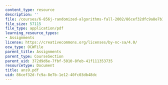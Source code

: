 ```yaml
---
content_type: resource
description: ''
file: /courses/6-856j-randomized-algorithms-fall-2002/86cef32dfc9a8e7b1e1240fc03db48dc_ans9.pdf
file_size: 57115
file_type: application/pdf
learning_resource_types:
- Assignments
license: https://creativecommons.org/licenses/by-nc-sa/4.0/
ocw_type: OCWFile
parent_title: Assignments
parent_type: CourseSection
parent_uid: 372d9d6e-7fbf-5010-8feb-41f111353735
resourcetype: Document
title: ans9.pdf
uid: 86cef32d-fc9a-8e7b-1e12-40fc03db48dc
---
```


